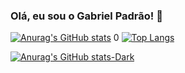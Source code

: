 ### Olá, eu sou o Gabriel Padrão! 👋

[![Anurag's GitHub stats](https://github-readme-stats.vercel.app/api?username=PADRAOGABRIEL)](https://github.com/PADRAOGABRIEL/github-readme-stats)
0
[![Top Langs](https://github-readme-stats.vercel.app/api/top-langs/?username=PADRAOGABRIEL&langs_count=8)](https://github.com/PADRAOGABRIEL/github-readme-stats)

[![Anurag's GitHub stats-Dark](https://github-readme-stats.vercel.app/api?username=PADRAOGABRIELa&show_icons=true&theme=dark#gh-dark-mode-only)](https://github.com/PADRAOGABRIEL/github-readme-stats#gh-dark-mode-only)

